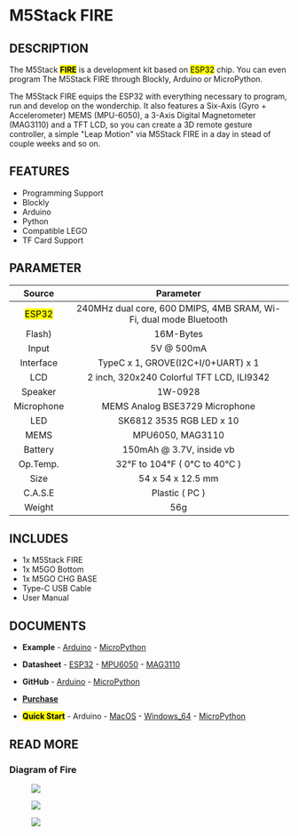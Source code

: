 # M5Stack FIRE

## DESCRIPTION

The M5Stack **<mark>FIRE</mark>** is a development kit based on <mark>ESP32</mark> chip. You can even
program The M5Stack FIRE through Blockly, Arduino or MicroPython.

The M5Stack FIRE equips the ESP32 with everything necessary to program,
run and develop on the wonderchip. It also features a Six-Axis (Gyro +
Accelerometer) MEMS (MPU-6050), a 3-Axis Digital Magnetometer (MAG3110)
and a TFT LCD, so you can create a 3D remote gesture controller, a
simple "Leap Motion" via M5Stack FIRE in a day in stead of couple weeks
and so on.

## FEATURES

-  Programming Support
-  Blockly
-  Arduino
-  Python
-  Compatible LEGO
-  TF Card Support

## PARAMETER

| Source        | Parameter      |
| :----------:  |:------------: |
| <mark>ESP32</mark>         | 240MHz dual core, 600 DMIPS, 4MB SRAM, Wi-Fi, dual mode Bluetooth         |
| Flash)          | 16M-Bytes            |
| Input          | 5V @ 500mA            |
| Interface          | TypeC x 1, GROVE(I2C+I/0+UART) x 1            |
| LCD          | 2 inch, 320x240 Colorful TFT LCD, ILI9342            |
| Speaker          | 1W-0928            |
| Microphone          | MEMS Analog BSE3729 Microphone            |
| LED          | SK6812 3535 RGB LED x 10            |
| MEMS          | MPU6050, MAG3110            |
| Battery          | 150mAh @ 3.7V, inside  vb            |
| Op.Temp.          | 32°F to 104°F ( 0°C to 40°C )            |
| Size          | 54 x 54 x 12.5 mm            |
| C.A.S.E          | Plastic ( PC )            |
| Weight          | 56g            |

## INCLUDES

-  1x M5Stack FIRE
-  1x M5GO Bottom
-  1x M5GO CHG BASE
-  Type-C USB Cable
-  User Manual

## DOCUMENTS

-  **Example** - [Arduino](https://github.com/m5stack/M5Stack/tree/master/examples) - [MicroPython](https://github.com/m5stack/M5GO/tree/master/examples)

-  **Datasheet** - [ESP32](https://www.espressif.com/sites/default/files/documentation/esp32_datasheet_cn.pdf) - [MPU6050](https://www.invensense.com/wp-content/uploads/2015/02/MPU-6000-Datasheet1.pdf) - [MAG3110](https://www.nxp.com/docs/en/data-sheet/MAG3110.pdf)

-  **GitHub** - [Arduino](https://github.com/m5stack/M5Stack) - [MicroPython](https://github.com/m5stack/M5GO)

- **[Purchase](https://www.aliexpress.com/store/product/M5Stack-NEW-PSRAM-2-0-FIRE-IoT-Kit-Dual-Core-ESP32-16M-FLash-4M-PSRAM-Development/3226069_32847906756.html?spm=2114.12010615.8148356.10.1c93724d7cJ5rG.html)**

-  **<mark>Quick Start</mark>** - Arduino - [MacOS](../../quick_start/m5core/m5stack_core_get_started_Arduino_MacOS) - [Windows_64](../../quick_start/m5core/m5stack_core_get_started_Arduino_Windows) - [MicroPython](../../quick_start/m5core/m5stack_core_get_started_MicroPython)

## READ MORE

### Diagram of Fire

<figure>
    <img src="assets/img/product_pics/core/fire/product_pic_fire.jpg">
</figure>

<figure>
    <img src="assets/img/product_pics/core/fire/simple_sch_just_for_fire.jpg">
</figure>

<figure>
    <img src="assets/img/product_pics/core/fire/interface_fire.jpg">
</figure>
